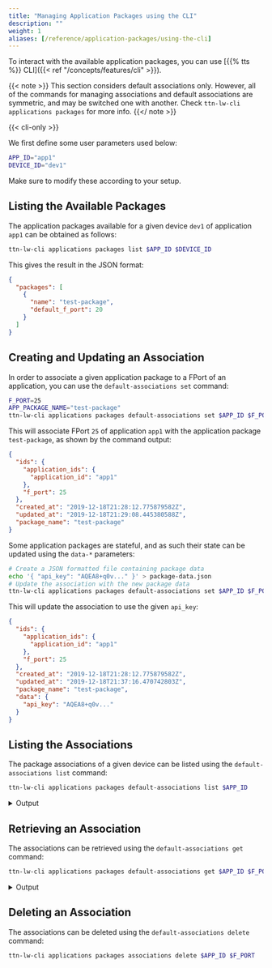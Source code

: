 ```yaml
---
title: "Managing Application Packages using the CLI"
description: ""
weight: 1
aliases: [/reference/application-packages/using-the-cli]
---
```


To interact with the available application packages, you can use [{{% tts %}} CLI]({{< ref "/concepts/features/cli" >}}).

<!--more-->

{{< note >}} This section considers default associations only. However, all of the commands for managing associations and default associations are symmetric, and may be switched one with another. Check `ttn-lw-cli applications packages` for more info. {{</ note >}}

{{< cli-only >}}

We first define some user parameters used below:

```bash
APP_ID="app1"
DEVICE_ID="dev1"
```

Make sure to modify these according to your setup.

## Listing the Available Packages

The application packages available for a given device `dev1` of application `app1` can be obtained as follows:

```bash
ttn-lw-cli applications packages list $APP_ID $DEVICE_ID
```

This gives the result in the JSON format:

```json
{
  "packages": [
    {
      "name": "test-package",
      "default_f_port": 20
    }
  ]
}
```

## Creating and Updating an Association

In order to associate a given application package to a FPort of an application, you can use the `default-associations set` command:

```bash
F_PORT=25
APP_PACKAGE_NAME="test-package"
ttn-lw-cli applications packages default-associations set $APP_ID $F_PORT --package-name $APP_PACKAGE_NAME
```

This will associate FPort `25` of application `app1` with the application package `test-package`, as shown by the command output:

```json
{
  "ids": {
    "application_ids": {
      "application_id": "app1"
    },
    "f_port": 25
  },
  "created_at": "2019-12-18T21:28:12.775879582Z",
  "updated_at": "2019-12-18T21:29:08.445380588Z",
  "package_name": "test-package"
}
```

Some application packages are stateful, and as such their state can be updated using the `data-*` parameters:

```bash
# Create a JSON formatted file containing package data
echo '{ "api_key": "AQEA8+q0v..." }' > package-data.json
# Update the association with the new package data
ttn-lw-cli applications packages default-associations set $APP_ID $F_PORT --data-local-file package-data.json
```

This will update the association to use the given `api_key`:

```json
{
  "ids": {
    "application_ids": {
      "application_id": "app1"
    },
    "f_port": 25
  },
  "created_at": "2019-12-18T21:28:12.775879582Z",
  "updated_at": "2019-12-18T21:37:16.470742803Z",
  "package_name": "test-package",
  "data": {
    "api_key": "AQEA8+q0v..."
  }
}
```

## Listing the Associations

The package associations of a given device can be listed using the `default-associations list` command:

```bash
ttn-lw-cli applications packages default-associations list $APP_ID
```

<details><summary>Output</summary>

```json
{
  "associations": [
    {
      "ids": {
        "application_ids": {
          "application_id": "app1"
        },
        "f_port": 25
      },
      "created_at": "2019-12-18T21:28:12.775879582Z",
      "updated_at": "2019-12-18T21:29:08.445380588Z",
      "package_name": "test-package"
    }
  ]
}
```

</details>

## Retrieving an Association

The associations can be retrieved using the `default-associations get` command:

```bash
ttn-lw-cli applications packages default-associations get $APP_ID $F_PORT --data
```

<details><summary>Output</summary>

```json
{
  "ids": {
    "application_ids": {
      "application_id": "app1"
    },
    "f_port": 25
  },
  "created_at": "2019-12-18T21:28:12.775879582Z",
  "updated_at": "2019-12-18T21:37:16.470742803Z",
  "package_name": "test-package",
  "data": {
    "api_key": "AQEA8+q0v..."
  }
}
```

</details>

## Deleting an Association

The associations can be deleted using the `default-associations delete` command:

```bash
ttn-lw-cli applications packages associations delete $APP_ID $F_PORT
```
